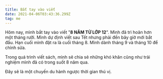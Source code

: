 ```yaml
---
title: Bắt tay vào viết
date: 2021-04-06T03:43:36.299Z
tag: me
---
```

Hôm nay, mình bắt tay vào viết "**8 NĂM TỪ LỚP 12**". Mình đã trì hoãn hơn một tháng rưỡi. Mình dự định viết sau Tết nhưng phải đến bây giờ mới bắt đầu. Hạn cuối mình đặt ra là cuối tháng 8. Mình dành tháng 9 và tháng 10 để chỉnh sửa.

Trong quá trình viết sách, mình sẽ chia sẻ những khó khăn cũng như trải nghiệm mình đã có trong suốt 8 năm qua.

Đây sẽ là một chuyến du hành ngược thời gian thú vị.